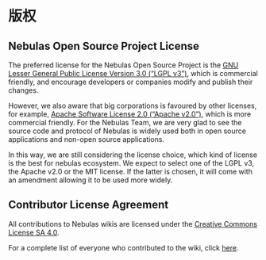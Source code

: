 # 版权

## Nebulas Open Source Project License

The preferred license for the Nebulas Open Source Project is the [GNU Lesser General Public License Version 3.0 \(“LGPL v3”\)](https://www.gnu.org/licenses/lgpl-3.0.en.html), which is commercial friendly, and encourage developers or companies modify and publish their changes.

However, we also aware that big corporations is favoured by other licenses, for example, [Apache Software License 2.0 \(“Apache v2.0”\)](https://www.apache.org/licenses/LICENSE-2.0), which is more commercial friendly. For the Nebulas Team, we are very glad to see the source code and protocol of Nebulas is widely used both in open source applications and non-open source applications.

In this way, we are still considering the license choice, which kind of license is the best for nebulas ecosystem. We expect to select one of the LGPL v3, the Apache v2.0 or the MIT license. If the latter is chosen, it will come with an amendment allowing it to be used more widely.

## Contributor License Agreement

All contributions to Nebulas wikis are licensed under the [Creative Commons License SA 4.0](https://creativecommons.org/licenses/by-nc-sa/4.0/).

For a complete list of everyone who contributed to the wiki, click [here](https://github.com/nebulasio/nebdocs/graphs/contributors).